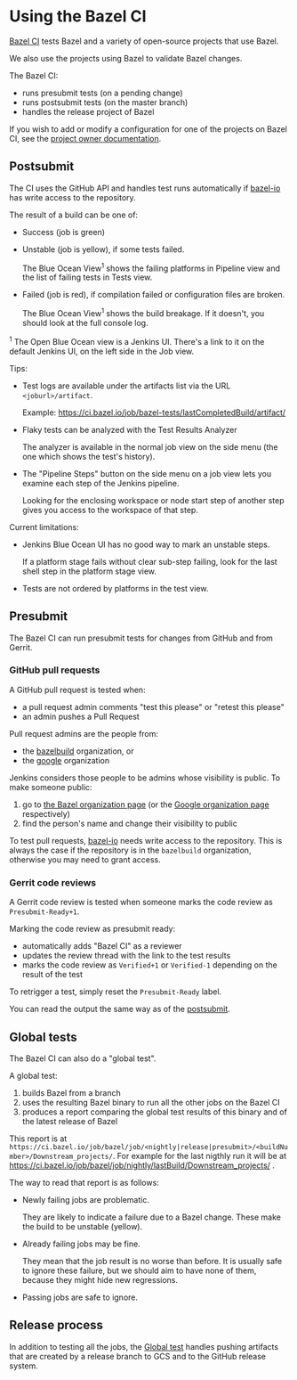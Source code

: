# Using the Bazel CI

[Bazel CI](https://ci.bazel.io) tests Bazel and a variety of
open-source projects that use Bazel.

We also use the projects using Bazel to validate Bazel changes.

The Bazel CI:

*   runs presubmit tests (on a pending change)
*   runs postsubmit tests (on the master branch)
*   handles the release project of Bazel

If you wish to add or modify a configuration for one of the projects on
Bazel CI, see the [project owner documentation](owner.md).

## Postsubmit <a name="postsubmit"></a>

The CI uses the GitHub API and handles test runs automatically if
[bazel-io](https://github.com/bazel-io) has write access to the repository.

The result of a build can be one of:

*   Success (job is green)
*   Unstable (job is yellow), if some tests failed.

    The Blue Ocean View<sup>1</sup> shows the failing platforms in Pipeline view
    and the list of failing tests in Tests view.

*   Failed (job is red), if compilation failed or configuration files are
    broken.

    The Blue Ocean View<sup>1</sup> shows the build breakage. If it doesn't,
    you should look at the full console log.

<sup>1</sup> The Open Blue Ocean view is a Jenkins UI. There's a link to it on
the default Jenkins UI, on the left side in the Job view.

Tips:

*   Test logs are available under the artifacts list via the URL
    `<joburl>/artifact`.

    Example: https://ci.bazel.io/job/bazel-tests/lastCompletedBuild/artifact/

*   Flaky tests can be analyzed with the Test Results Analyzer

    The analyzer is available in the normal job view on the side menu (the one
    which shows the test's history).

*   The "Pipeline Steps" button on the side menu on a job view lets you examine
    each step of the Jenkins pipeline.

    Looking for the enclosing workspace or node start step of another step gives
    you access to the workspace of that step.

Current limitations:

*   Jenkins Blue Ocean UI has no good way to mark an unstable steps.

    If a platform stage fails without clear sub-step failing, look for the last
    shell step in the platform stage view.

*   Tests are not ordered by platforms in the test view.

## Presubmit

The Bazel CI can run presubmit tests for changes from GitHub and from Gerrit.

### GitHub pull requests

A GitHub pull request is tested when:

*   a pull request admin comments "test this please" or "retest this please"
*   an admin pushes a Pull Request

Pull request admins are the people from:

*   the [bazelbuild](https://github.com/bazelbuild) organization, or
*   the [google](https://github.com/google) organization

Jenkins considers those people to be admins whose visibility is public. To make
someone public:

1.  go to [the Bazel organization
    page](https://github.com/orgs/bazelbuild/people) (or the
    [Google organization page](https://github.com/orgs/google/people)
    respectively)
2.  find the person's name and change their visibility to public

To test pull requests, [bazel-io](https://github.com/bazel-io) needs
write access to the repository. This is always the case if the repository is in
the `bazelbuild` organization, otherwise you may need to grant access.

### Gerrit code reviews

A Gerrit code review is tested when someone marks the code review as
`Presubmit-Ready+1`.

Marking the code review as presubmit ready:

*   automatically adds "Bazel CI" as a reviewer
*   updates the review thread with the link to the test results
*   marks the code review as `Verified+1` or `Verified-1` depending on the
    result of the test

To retrigger a test, simply reset the `Presubmit-Ready` label.

You can read the output the same way as of the [postsubmit](#postsubmit).

## Global tests <a name="global-tests"></a>

The Bazel CI can also do a "global test".

A global test:

1.  builds Bazel from a branch
2.  uses the resulting Bazel binary to run all the other jobs on the Bazel CI
3.  produces a report comparing the global test results of this binary and of
    the latest release of Bazel

This report is at
`https://ci.bazel.io/job/bazel/job/<nightly|release|presubmit>/<buildNumber>/Downstream_projects/`.
For example for the last nigthly run it will be at
https://ci.bazel.io/job/bazel/job/nightly/lastBuild/Downstream_projects/ .

The way to read that report is as follows:

*   Newly failing jobs are problematic.

    They are likely to indicate a failure due to a Bazel change. These make the
    build to be unstable (yellow).

*   Already failing jobs may be fine.

    They mean that the job result is no worse than before. It is usually safe to
    ignore these failure, but we should aim to have none of them, because they
    might hide new regressions.

*   Passing jobs are safe to ignore.

## Release process

In addition to testing all the jobs, the [Global test](#global-tests) handles
pushing artifacts that are created by a release branch to GCS and to the GitHub
release system.
